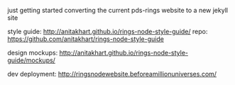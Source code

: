 just getting started converting the current pds-rings website to a new jekyll site

style guide:
http://anitakhart.github.io/rings-node-style-guide/
repo: https://github.com/anitakhart/rings-node-style-guide

design mockups:
http://anitakhart.github.io/rings-node-style-guide/mockups/

dev deployment: 
http://ringsnodewebsite.beforeamillionuniverses.com/
